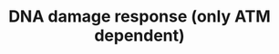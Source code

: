 ---
annotations:
- id: PW:0000303
  parent: regulatory pathway
  type: Pathway Ontology
  value: p53-dependent G1/S DNA damage checkpoint pathway
- id: PW:0000718
  parent: regulatory pathway
  type: Pathway Ontology
  value: p53 signaling pathway
authors:
- I379077
- AlexanderPico
- MaintBot
- Mkutmon
- Jildau
- MartijnVanIersel
- AllanKuchinsky
- Christine Chichester
- Zari
- Ryanmiller
- Asios Olia
- Khanspers
- Fehrhart
- L Dupuis
- Finterly
- Eweitz
citedin:
- link: PMC8261657
  title: Biological and clinical features of triple negative Invasive Lobular Carcinomas
    of the breast. Clinical outcome and actionable molecular alterations☆ (2021)
- link: PMC5628161
  title: MicroRNA expression profiling of Xp11 renal cell carcinoma (2017)
- link: PMC9675776
  title: GediNET for discovering gene associations across diseases using knowledge
    based machine learning approach (2022)
- link: PMC9614744
  title: Shared mechanisms and crosstalk of COVID-19 and osteoporosis via vitamin
    D (2022)
communities:
- CPTAC
description: This is one of two pathways that deal with DNA damage. It has two central
  gene products (ATM and TP53) which are connected with the [[Pathway:WP707|other
  DNA damage response pathway]]. In this pathway there is only one source of DNA damage
  induction, since most DNA damage induction sources and their involvement are mentioned
  in the [[Pathway:WP707|first DNA damage response pathway]]. If it is not mentioned
  differently, the processes take place in the cell cytoplasm. The purpose of this
  pathway is to report more gene products and cell condition changes through the DNA
  damage response pathway and at the same time keep them clearly arranged.  Proteins
  on this pathway have targeted assays available via the [https://assays.cancer.gov/available_assays?wp_id=WP710
  CPTAC Assay Portal]
last-edited: 2021-05-07
ndex: 73cd1c9f-8b62-11eb-9e72-0ac135e8bacf
organisms:
- Homo sapiens
redirect_from:
- /index.php/Pathway:WP710
- /instance/WP710
- /instance/WP710_rr116542
revision: r116542
schema-jsonld:
- '@context': https://schema.org/
  '@id': https://wikipathways.github.io/pathways/WP710.html
  '@type': Dataset
  creator:
    '@type': Organization
    name: WikiPathways
  description: This is one of two pathways that deal with DNA damage. It has two central
    gene products (ATM and TP53) which are connected with the [[Pathway:WP707|other
    DNA damage response pathway]]. In this pathway there is only one source of DNA
    damage induction, since most DNA damage induction sources and their involvement
    are mentioned in the [[Pathway:WP707|first DNA damage response pathway]]. If it
    is not mentioned differently, the processes take place in the cell cytoplasm.
    The purpose of this pathway is to report more gene products and cell condition
    changes through the DNA damage response pathway and at the same time keep them
    clearly arranged.  Proteins on this pathway have targeted assays available via
    the [https://assays.cancer.gov/available_assays?wp_id=WP710 CPTAC Assay Portal]
  keywords:
  - ABL1
  - AKT1
  - AKT2
  - AKT3
  - APC
  - ATM
  - AXIN1
  - BAD
  - BAK1
  - BAX
  - BBC3
  - BCL2
  - BCL2L11
  - BCL6
  - BIK
  - CAT
  - CCND1
  - CCND2
  - CCND3
  - CCNG2
  - CDC42
  - CDKN1A
  - CDKN1B
  - CDKN2A
  - CTNNB1
  - DVL1
  - DVL2
  - DVL3
  - ERBB2
  - FASLG
  - FOSL1
  - FOXO3
  - FRAT1
  - G6PC
  - GRB2
  - GSK3B
  - HMGB1
  - HRAS
  - INSR
  - IRS1
  - JUN
  - KRAS
  - LDLR
  - LEF1
  - MAP3K1
  - MAP3K4
  - MAP3K7
  - MAPK10
  - MAPK2
  - MAPK8
  - MAPK9
  - MDM2
  - MLKL
  - MYC
  - NFKB1
  - NFKB2
  - NRAS
  - PDK1
  - PEPCK
  - PIK3C2A
  - PIK3C2B
  - PIK3C2G
  - PIK3C3
  - PIK3CA
  - PIK3CB
  - PIK3CD
  - PIK3CG
  - PIK3R1
  - PIK3R2
  - PIK3R3
  - PIK3R4
  - PIK3R5
  - PLAU
  - PMAIP1
  - PPP2R5C
  - PPP2R5E
  - PTEN
  - RAC1
  - RAC2
  - RAC3
  - RBL2
  - RHOA
  - SCP2
  - SHC1
  - SMAD3
  - SMAD4
  - SOD2
  - SOS1
  - SOS2
  - TCF-1
  - TCF-3
  - TCF-4
  - TGFB
  - TGFB1
  - TP53
  - TP73
  - WNT1
  - WNT10A
  - WNT10B
  - WNT11
  - WNT16
  - WNT2
  - WNT2B
  - WNT3
  - WNT3A
  - WNT4
  - WNT5A
  - WNT5B
  - WNT6
  - WNT7A
  - WNT7B
  - c-Myc
  license: CC0
  name: DNA damage response (only ATM dependent)
seo: CreativeWork
title: DNA damage response (only ATM dependent)
wpid: WP710
---